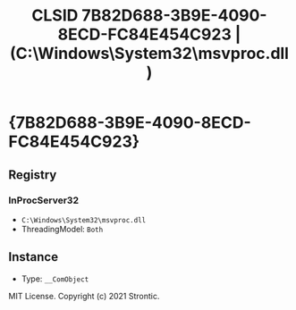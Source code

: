﻿---
title: "CLSID 7B82D688-3B9E-4090-8ECD-FC84E454C923 | (C:\\Windows\\System32\\msvproc.dll)"
excerpt: What is COM-Object CLSID 7B82D688-3B9E-4090-8ECD-FC84E454C923?
---

# {7B82D688-3B9E-4090-8ECD-FC84E454C923}


## Registry


### InProcServer32

* `C:\Windows\System32\msvproc.dll`
* ThreadingModel: `Both`

## Instance

* Type: `__ComObject`

MIT License. Copyright (c) 2021 Strontic.


